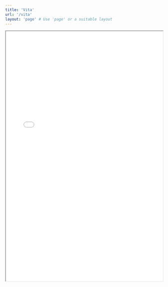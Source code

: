 ```yaml
---
title: 'Vita'
url: '/vita'
layout: 'page' # Use 'page' or a suitable layout
---
```


<iframe src="/uploads/Dalli_CV_Nov2024.pdf" width="100%" height="800px">
  Your browser does not support PDFs. Please download the PDF to view it: 
  <a href="/uploads/Dalli_CV_Nov2024.pdf">Download CV</a>.
</iframe>
